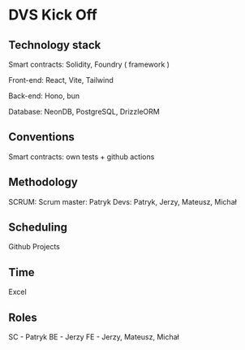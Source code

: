 # DVS Kick Off

## Technology stack

Smart contracts: Solidity, Foundry ( framework )

Front-end: React, Vite, Tailwind

Back-end: Hono, bun

Database: NeonDB, PostgreSQL, DrizzleORM

## Conventions

Smart contracts: own tests + github actions

## Methodology

SCRUM:
Scrum master: Patryk
Devs: Patryk, Jerzy, Mateusz, Michał

## Scheduling

Github Projects

## Time

Excel

## Roles

SC - Patryk
BE - Jerzy
FE - Jerzy, Mateusz, Michał
